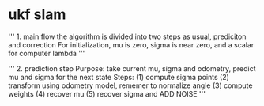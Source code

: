 # ukf slam
'''
    1. main flow
        the algorithm is divided into two steps as usual, prediciton and correction
        For initialization, mu is zero, sigma is near zero, and a scalar for computer lambda
'''

'''
    2. prediction step
        Purpose: take current mu, sigma and odometry, predict mu and sigma for the next state
        Steps:
            (1) compute sigma points
            (2) transform using odometry model, rememer to normalize angle
            (3) compute weights
            (4) recover mu
            (5) recover sigma and ADD NOISE
'''